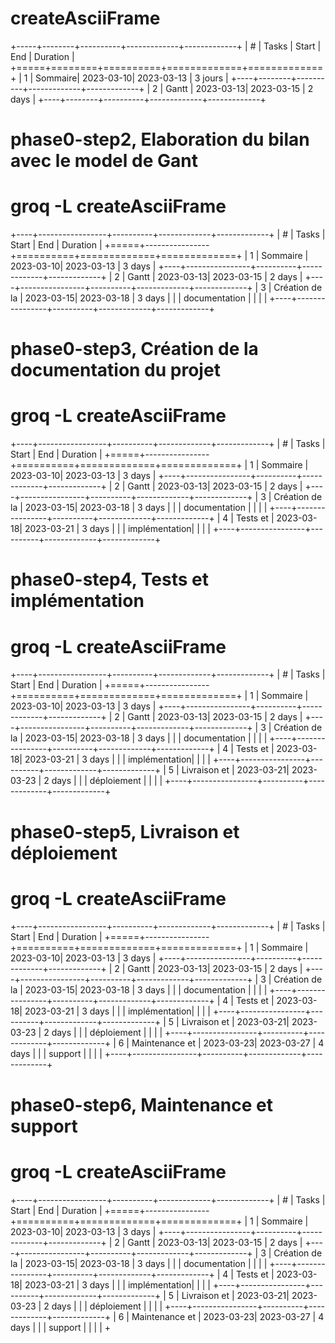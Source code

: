 createAsciiFrame
=======================

+-----+--------+----------+-------------+-------------+
| #   | Tasks   | Start    | End         | Duration    |
+=====+========+==========+=============+=============+
| 1   | Sommaire| 2023-03-10| 2023-03-13  | 3 jours     |
+----+--------+----------+-------------+-------------+
| 2   | Gantt   | 2023-03-13| 2023-03-15  | 2 days     |
+----+--------+----------+-------------+-------------+

phase0-step2, Elaboration du bilan avec le model de Gant
=========================================================

groq -L createAsciiFrame
=======================

+----+-----------------+----------+-------------+-------------+
| #   | Tasks          | Start    | End         | Duration    |
+=====+----------------+==========+=============+=============+
| 1   | Sommaire       | 2023-03-10| 2023-03-13  | 3 days     |
+----+----------------+----------+-------------+-------------+
| 2   | Gantt          | 2023-03-13| 2023-03-15  | 2 days     |
+----+----------------+----------+-------------+-------------+
| 3   | Création de la  | 2023-03-15| 2023-03-18  | 3 days     |
|     | documentation  |          |             |             |
+----+----------------+----------+-------------+-------------+

phase0-step3, Création de la documentation du projet
======================================================

groq -L createAsciiFrame
=======================

+----+-----------------+----------+-------------+-------------+
| #   | Tasks          | Start    | End         | Duration    |
+=====+----------------+==========+=============+=============+
| 1   | Sommaire       | 2023-03-10| 2023-03-13  | 3 days     |
+----+----------------+----------+-------------+-------------+
| 2   | Gantt          | 2023-03-13| 2023-03-15  | 2 days     |
+----+----------------+----------+-------------+-------------+
| 3   | Création de la  | 2023-03-15| 2023-03-18  | 3 days     |
|     | documentation  |          |             |             |
+----+----------------+----------+-------------+-------------+
| 4   | Tests et      | 2023-03-18| 2023-03-21  | 3 days     |
|     | implémentation|          |             |             |
+----+----------------+----------+-------------+-------------+

phase0-step4, Tests et implémentation
======================================

groq -L createAsciiFrame
=======================

+----+-----------------+----------+-------------+-------------+
| #   | Tasks          | Start    | End         | Duration    |
+=====+----------------+==========+=============+=============+
| 1   | Sommaire       | 2023-03-10| 2023-03-13  | 3 days     |
+----+----------------+----------+-------------+-------------+
| 2   | Gantt          | 2023-03-13| 2023-03-15  | 2 days     |
+----+----------------+----------+-------------+-------------+
| 3   | Création de la  | 2023-03-15| 2023-03-18  | 3 days     |
|     | documentation  |          |             |             |
+----+----------------+----------+-------------+-------------+
| 4   | Tests et      | 2023-03-18| 2023-03-21  | 3 days     |
|     | implémentation|          |             |             |
+----+----------------+----------+-------------+-------------+
| 5   | Livraison et   | 2023-03-21| 2023-03-23  | 2 days     |
|     | déploiement    |          |             |             |
+----+----------------+----------+-------------+-------------+

phase0-step5, Livraison et déploiement
=======================================

groq -L createAsciiFrame
=======================

+----+-----------------+----------+-------------+-------------+
| #   | Tasks          | Start    | End         | Duration    |
+=====+----------------+==========+=============+=============+
| 1   | Sommaire       | 2023-03-10| 2023-03-13  | 3 days     |
+----+----------------+----------+-------------+-------------+
| 2   | Gantt          | 2023-03-13| 2023-03-15  | 2 days     |
+----+----------------+----------+-------------+-------------+
| 3   | Création de la  | 2023-03-15| 2023-03-18  | 3 days     |
|     | documentation  |          |             |             |
+----+----------------+----------+-------------+-------------+
| 4   | Tests et      | 2023-03-18| 2023-03-21  | 3 days     |
|     | implémentation|          |             |             |
+----+----------------+----------+-------------+-------------+
| 5   | Livraison et   | 2023-03-21| 2023-03-23  | 2 days     |
|     | déploiement    |          |             |             |
+----+----------------+----------+-------------+-------------+
| 6   | Maintenance et | 2023-03-23| 2023-03-27  | 4 days     |
|     | support        |          |             |             |
+----+----------------+----------+-------------+-------------+

phase0-step6, Maintenance et support
====================================

groq -L createAsciiFrame
=======================

+----+-----------------+----------+-------------+-------------+
| #   | Tasks          | Start    | End         | Duration    |
+=====+----------------+==========+=============+=============+
| 1   | Sommaire       | 2023-03-10| 2023-03-13  | 3 days     |
+----+----------------+----------+-------------+-------------+
| 2   | Gantt          | 2023-03-13| 2023-03-15  | 2 days     |
+----+----------------+----------+-------------+-------------+
| 3   | Création de la  | 2023-03-15| 2023-03-18  | 3 days     |
|     | documentation  |          |             |             |
+----+----------------+----------+-------------+-------------+
| 4   | Tests et      | 2023-03-18| 2023-03-21  | 3 days     |
|     | implémentation|          |             |             |
+----+----------------+----------+-------------+-------------+
| 5   | Livraison et   | 2023-03-21| 2023-03-23  | 2 days     |
|     | déploiement    |          |             |             |
+----+----------------+----------+-------------+-------------+
| 6   | Maintenance et | 2023-03-23| 2023-03-27  | 4 days     |
|     | support        |          |             |             |
+